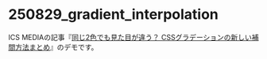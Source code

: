 # 250829_gradient_interpolation

ICS MEDIAの記事『[同じ2色でも見た目が違う？ CSSグラデーションの新しい補間方法まとめ](https://ics.media/entry/25829/)』のデモです。